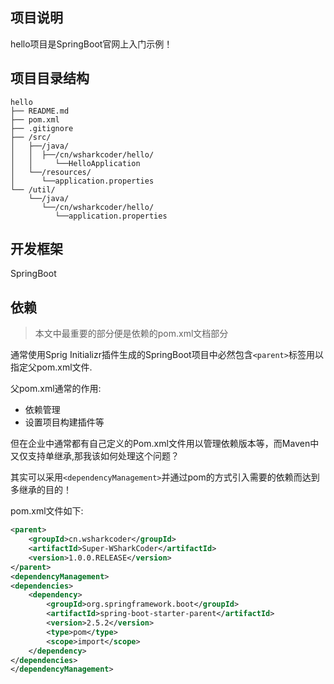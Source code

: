 ## 项目说明

hello项目是SpringBoot官网上入门示例！

## 项目目录结构

```
hello
├── README.md
├── pom.xml
├── .gitignore
├── /src/
│   ├──/java/
│   │  ├──/cn/wsharkcoder/hello/
│   │     └──HelloApplication
│   └──/resources/
│      └──application.properties
└── /util/
    └──/java/
       └──/cn/wsharkcoder/hello/
          └──application.properties
```

## 开发框架

SpringBoot

## 依赖

> 本文中最重要的部分便是依赖的pom.xml文档部分

通常使用Sprig Initializr插件生成的SpringBoot项目中必然包含`<parent>`标签用以指定父pom.xml文件.

父pom.xml通常的作用:

- 依赖管理
- 设置项目构建插件等

但在企业中通常都有自己定义的Pom.xml文件用以管理依赖版本等，而Maven中又仅支持单继承,那我该如何处理这个问题？

其实可以采用`<dependencyManagement>`并通过pom的方式引入需要的依赖而达到多继承的目的！

pom.xml文件如下:

```xml
<parent>
    <groupId>cn.wsharkcoder</groupId>
    <artifactId>Super-WSharkCoder</artifactId>
    <version>1.0.0.RELEASE</version>
</parent>
<dependencyManagement>
<dependencies>
    <dependency>
        <groupId>org.springframework.boot</groupId>
        <artifactId>spring-boot-starter-parent</artifactId>
        <version>2.5.2</version>
        <type>pom</type>
        <scope>import</scope>
    </dependency>
</dependencies>
</dependencyManagement>
```